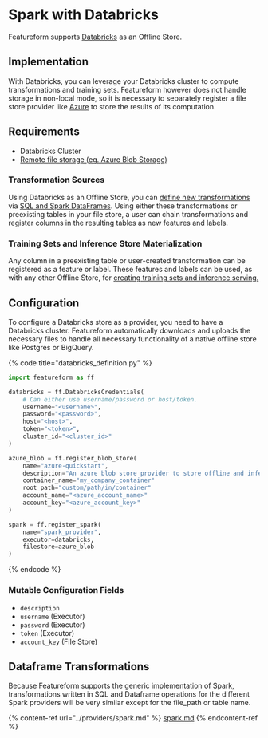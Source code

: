 # Spark with Databricks

Featureform supports [Databricks](https://www.databricks.com) as an Offline Store.

## Implementation <a href="#implementation" id="implementation"></a>

With Databricks, you can leverage your Databricks cluster to compute transformations and training sets. Featureform however does not handle storage in non-local mode, so it is necessary to separately register a file store provider like [Azure](azure.md) to store the results of its computation.

## Requirements

* Databricks Cluster
* [Remote file storage (eg. Azure Blob Storage)](azure.md)

### Transformation Sources

Using Databricks as an Offline Store, you can [define new transformations](../getting-started/transforming-data.md) via [SQL and Spark DataFrames](https://spark.apache.org/docs/latest/sql-programming-guide.html). Using either these transformations or preexisting tables in your file store, a user can chain transformations and register columns in the resulting tables as new features and labels.

### Training Sets and Inference Store Materialization

Any column in a preexisting table or user-created transformation can be registered as a feature or label. These features and labels can be used, as with any other Offline Store, for [creating training sets and inference serving.](../getting-started/defining-features-labels-and-training-sets.md)

## Configuration <a href="#configuration" id="configuration"></a>

To configure a Databricks store as a provider, you need to have a Databricks cluster. Featureform automatically downloads and uploads the necessary files to handle all necessary functionality of a native offline store like Postgres or BigQuery.

{% code title="databricks_definition.py" %}

```python
import featureform as ff

databricks = ff.DatabricksCredentials(
    # Can either use username/password or host/token.
    username="<username>",
    password="<password>",
    host="<host>",
    token="<token>",
    cluster_id="<cluster_id>"
)

azure_blob = ff.register_blob_store(
    name="azure-quickstart",
    description="An azure blob store provider to store offline and inference data" # Optional
    container_name="my_company_container"
    root_path="custom/path/in/container"
    account_name="<azure_account_name>"
    account_key="<azure_account_key>" 
)

spark = ff.register_spark(
    name="spark_provider",
    executor=databricks,
    filestore=azure_blob
)

```

{% endcode %}

### Mutable Configuration Fields

* `description`
* `username` (Executor)
* `password` (Executor)
* `token` (Executor)
* `account_key` (File Store)

## Dataframe Transformations

Because Featureform supports the generic implementation of Spark, transformations written in SQL and Dataframe operations for the different Spark providers will be very similar except for the file_path or table name.

{% content-ref url="../providers/spark.md" %}
[spark.md](../providers/spark.md)
{% endcontent-ref %}

